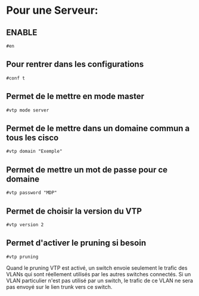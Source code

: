 # Pour une Serveur:
## ENABLE 
```
#en 
```
## Pour rentrer dans les configurations
```
#conf t
```
## Permet de le mettre en mode master
```
#vtp mode server
```
## Permet de le mettre dans un domaine commun a tous les cisco
```
#vtp domain "Exemple"
```
## Permet de mettre un mot de passe pour ce domaine
```
#vtp password "MDP"
```
## Permet de choisir la version du VTP
```
#vtp version 2
```
## Permet d'activer le pruning si besoin
```
#vtp pruning
```
Quand le pruning VTP est activé, un switch envoie seulement le trafic des VLANs qui sont réellement utilisés par les autres switches connectés. Si un VLAN particulier n'est pas utilisé par un switch, le trafic de ce VLAN ne sera pas envoyé sur le lien trunk vers ce switch.
